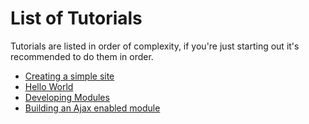 <!-- Name: Tutorials -->
<!-- Version: 3 -->
<!-- Last-Modified: 2007/01/05 18:53:49 -->
<!-- Author: demian -->
# List of Tutorials

Tutorials are listed in order of complexity, if you're just starting out it's recommended to do them in order.

 * [Creating a simple site](/wiki:Tutorials/CreatingASimpleSite/)
 * [Hello World](/wiki:Tutorials/HelloWorld/)
 * [Developing Modules](/wiki:Tutorials/DevelopingModules/)
 * [ Building an Ajax enabled module](/wiki:Tutorials/BuildingAnAjaxEnabledModule/)